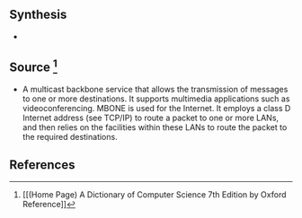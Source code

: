 ## Synthesis
- 
## Source [^1]
- A multicast backbone service that allows the transmission of messages to one or more destinations. It supports multimedia applications such as videoconferencing. MBONE is used for the Internet. It employs a class D Internet address (see TCP/IP) to route a packet to one or more LANs, and then relies on the facilities within these LANs to route the packet to the required destinations.
## References

[^1]: [[(Home Page) A Dictionary of Computer Science 7th Edition by Oxford Reference]]